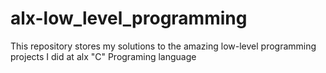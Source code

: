 # alx-low_level_programming
This repository stores my solutions to the amazing low-level programming projects I did at alx
"C" Programing language
